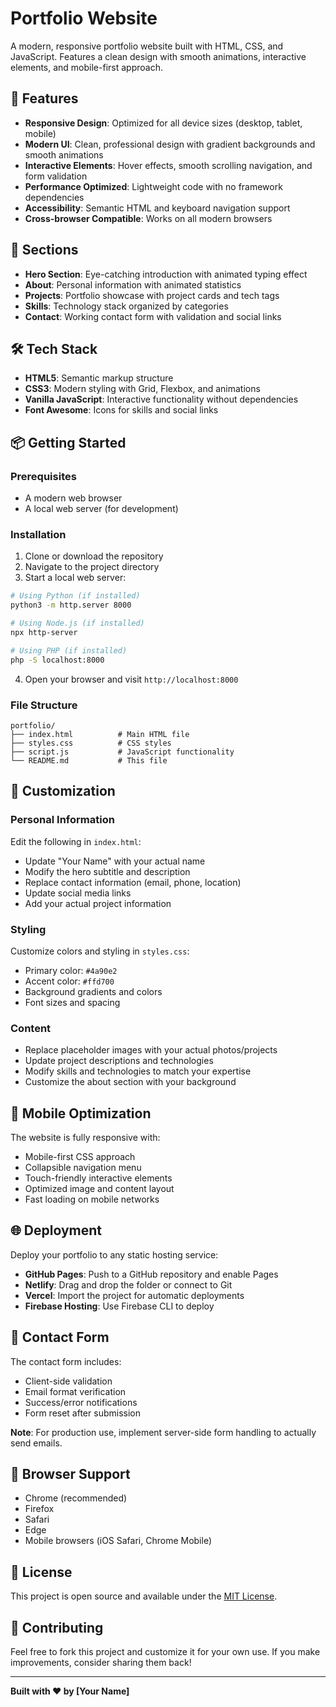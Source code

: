 # Portfolio Website

A modern, responsive portfolio website built with HTML, CSS, and JavaScript. Features a clean design with smooth animations, interactive elements, and mobile-first approach.

## 🌟 Features

- **Responsive Design**: Optimized for all device sizes (desktop, tablet, mobile)
- **Modern UI**: Clean, professional design with gradient backgrounds and smooth animations
- **Interactive Elements**: Hover effects, smooth scrolling navigation, and form validation
- **Performance Optimized**: Lightweight code with no framework dependencies
- **Accessibility**: Semantic HTML and keyboard navigation support
- **Cross-browser Compatible**: Works on all modern browsers

## 🚀 Sections

- **Hero Section**: Eye-catching introduction with animated typing effect
- **About**: Personal information with animated statistics
- **Projects**: Portfolio showcase with project cards and tech tags
- **Skills**: Technology stack organized by categories
- **Contact**: Working contact form with validation and social links

## 🛠️ Tech Stack

- **HTML5**: Semantic markup structure
- **CSS3**: Modern styling with Grid, Flexbox, and animations
- **Vanilla JavaScript**: Interactive functionality without dependencies
- **Font Awesome**: Icons for skills and social links

## 📦 Getting Started

### Prerequisites

- A modern web browser
- A local web server (for development)

### Installation

1. Clone or download the repository
2. Navigate to the project directory
3. Start a local web server:

```bash
# Using Python (if installed)
python3 -m http.server 8000

# Using Node.js (if installed)
npx http-server

# Using PHP (if installed)
php -S localhost:8000
```

4. Open your browser and visit `http://localhost:8000`

### File Structure

```
portfolio/
├── index.html          # Main HTML file
├── styles.css          # CSS styles
├── script.js           # JavaScript functionality
└── README.md           # This file
```

## 🎨 Customization

### Personal Information

Edit the following in `index.html`:

- Update "Your Name" with your actual name
- Modify the hero subtitle and description
- Replace contact information (email, phone, location)
- Update social media links
- Add your actual project information

### Styling

Customize colors and styling in `styles.css`:

- Primary color: `#4a90e2`
- Accent color: `#ffd700`
- Background gradients and colors
- Font sizes and spacing

### Content

- Replace placeholder images with your actual photos/projects
- Update project descriptions and technologies
- Modify skills and technologies to match your expertise
- Customize the about section with your background

## 📱 Mobile Optimization

The website is fully responsive with:

- Mobile-first CSS approach
- Collapsible navigation menu
- Touch-friendly interactive elements
- Optimized image and content layout
- Fast loading on mobile networks

## 🌐 Deployment

Deploy your portfolio to any static hosting service:

- **GitHub Pages**: Push to a GitHub repository and enable Pages
- **Netlify**: Drag and drop the folder or connect to Git
- **Vercel**: Import the project for automatic deployments
- **Firebase Hosting**: Use Firebase CLI to deploy

## 📧 Contact Form

The contact form includes:

- Client-side validation
- Email format verification
- Success/error notifications
- Form reset after submission

**Note**: For production use, implement server-side form handling to actually send emails.

## 🔧 Browser Support

- Chrome (recommended)
- Firefox
- Safari
- Edge
- Mobile browsers (iOS Safari, Chrome Mobile)

## 📄 License

This project is open source and available under the [MIT License](LICENSE).

## 🤝 Contributing

Feel free to fork this project and customize it for your own use. If you make improvements, consider sharing them back!

---

**Built with ❤️ by [Your Name]**